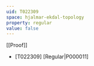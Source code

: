 ```yaml
---
uid: T022309
space: hjalmar-ekdal-topology
property: regular
value: false
---
```

[[Proof]]

* [T022309] [Regular|P000011]

